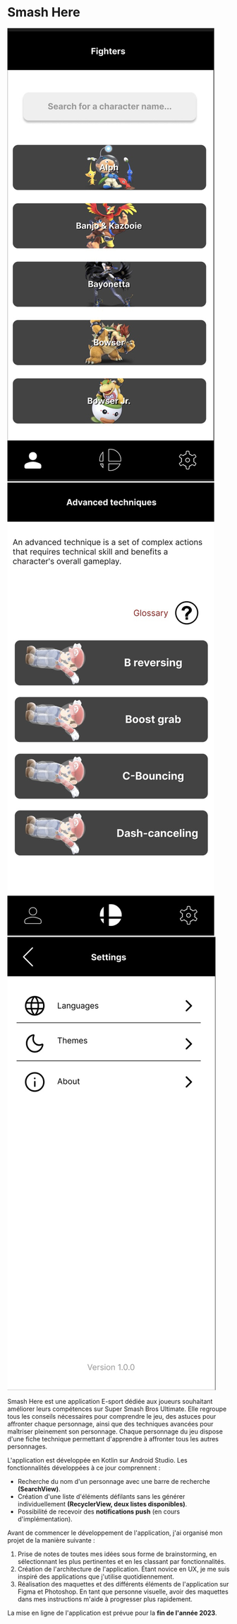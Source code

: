 # Smash Here

![Cover](https://github.com/StevenYAMBOS/smash-here-app-android/blob/main/img/Home.png)
![Cover](https://github.com/StevenYAMBOS/smash-here-app-android/blob/main/img/ATs.png)
![Cover](https://github.com/StevenYAMBOS/smash-here-app-android/blob/main/img/Settings.png)

Smash Here est une application E-sport dédiée aux joueurs souhaitant améliorer leurs compétences sur Super Smash Bros Ultimate. Elle regroupe tous les conseils nécessaires pour comprendre le jeu, des astuces pour affronter chaque personnage, ainsi que des techniques avancées pour maîtriser pleinement son personnage. Chaque personnage du jeu dispose d'une fiche technique permettant d'apprendre à affronter tous les autres personnages.

L'application est développée en Kotlin sur Android Studio. Les fonctionnalités développées à ce jour comprennent :
- Recherche du nom d'un personnage avec une barre de recherche **(SearchView)**.
- Création d'une liste d'éléments défilants sans les générer individuellement **(RecyclerView, deux listes disponibles)**.
- Possibilité de recevoir des **notifications push** (en cours d'implémentation).

Avant de commencer le développement de l'application, j'ai organisé mon projet de la manière suivante :
1. Prise de notes de toutes mes idées sous forme de brainstorming, en sélectionnant les plus pertinentes et en les classant par fonctionnalités.
2. Création de l'architecture de l'application. Étant novice en UX, je me suis inspiré des applications que j'utilise quotidiennement.
3. Réalisation des maquettes et des différents éléments de l'application sur Figma et Photoshop. En tant que personne visuelle, avoir des maquettes dans mes instructions m'aide à progresser plus rapidement.

La mise en ligne de l'application est prévue pour la **fin de l'année 2023**.
